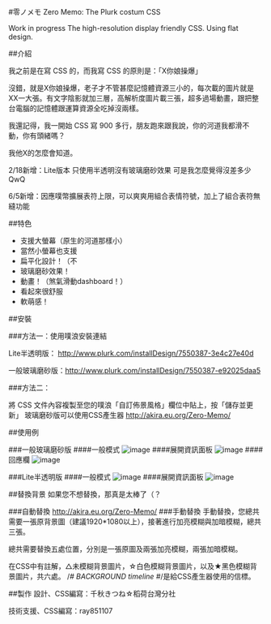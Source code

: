 #零ノメモ Zero Memo: The Plurk costum CSS

Work in progress
The high-resolution display friendly CSS. Using flat design. 

##介紹

我之前是在寫 CSS 的，而我寫 CSS 的原則是：「X你娘操爆」

沒錯，就是X你娘操爆，老子才不管甚麼記憶體資源三小的，每次載的圖片就是XX一大張。有文字陰影就加三層，高解析度圖片載三張，超多過場動畫，跟把整台電腦的記憶體跟運算資源全吃掉沒兩樣。

我還記得，我一開始 CSS 寫 900 多行，朋友跑來跟我說，你的河道我都滑不動，你有頭緒嗎？
 
我他X的怎麼會知道。

2/18新增：Lite版本 只使用半透明沒有玻璃磨砂效果
可是我怎麼覺得沒差多少QwQ

6/5新增：因應噗幣擴展表符上限，可以爽爽用組合表情符號，加上了組合表符無縫功能

##特色
+ 支援大螢幕（原生的河道那樣小）
+ 當然小螢幕也支援
+ 扁平化設計！（不
+ 玻璃磨砂效果！
+ 動畫！（煞氣滑動dashboard！）
+ 看起來很舒服
+ 軟萌感！

##安裝

###方法一：使用噗浪安裝連結

Lite半透明版： http://www.plurk.com/installDesign/7550387-3e4c27e40d

一般玻璃磨砂版：http://www.plurk.com/installDesign/7550387-e92025daa5

###方法二：

將 CSS 文件內容複製至您的噗浪「自訂佈景風格」欄位中貼上，按「儲存並更新」
玻璃磨砂版可以使用CSS產生器 http://akira.eu.org/Zero-Memo/ 

##使用例

###一般玻璃磨砂版
####一般模式
![image](http://i.imgur.com/wRwssRX.png)
####展開資訊面板
![image](http://i.imgur.com/s70PfL3.png)
####回應欄
![image](http://i.imgur.com/yyhXesP.png)

###Lite半透明版
####一般模式
![image](http://i.imgur.com/IehPIBx.png)
####展開資訊面板
![image](http://i.imgur.com/ZTBideZ.png)


##替換背景
如果您不想替換，那真是太棒了（？

###自動替換
http://akira.eu.org/Zero-Memo/
###手動替換
手動替換，您總共需要一張原背景圖（建議1920*1080以上），接著進行加亮模糊與加暗模糊，總共三張。

總共需要替換五處位置，分別是一張原圖及兩張加亮模糊，兩張加暗模糊。

在CSS中有註解，△未模糊背景圖片，☆白色模糊背景圖片，以及★黑色模糊背景圖片，共六處。
/*# BACKGROUND timeline #*/是給CSS產生器使用的信標。


##製作
設計、CSS編寫：千秋きつね☆稻荷台灣分社

技術支援、CSS編寫：ray851107
